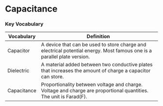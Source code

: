 # Capacitance

### Key Vocabulary


| Vocabulary | Definition | 
| --- | --- | 
| Capacitor| A device that can be used to store charge and electrical potential energy. Most famous one is a parallel plate version. | 
| Dielectric| A material added between two conductive plates that increases the amount of charge a capacitor can store. | 
| Capacitance | Proportionality between voltage and charge. Voltage and charge are proportional quantities. The unit is Farad(F). | 


